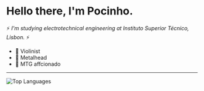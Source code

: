 
# Hello there, I'm Pocinho. #

 :zap: _I'm studying electrotechnical engineering at Instituto Superior Técnico, Lisbon._ :zap:

* :violin: Violinist
* :metal: Metalhead
* :flower_playing_cards: MTG affcionado

---
![Top Languages](https://github-readme-stats.vercel.app/api/top-langs/?username=H-Pocinho&theme=nord&count_private=true)

